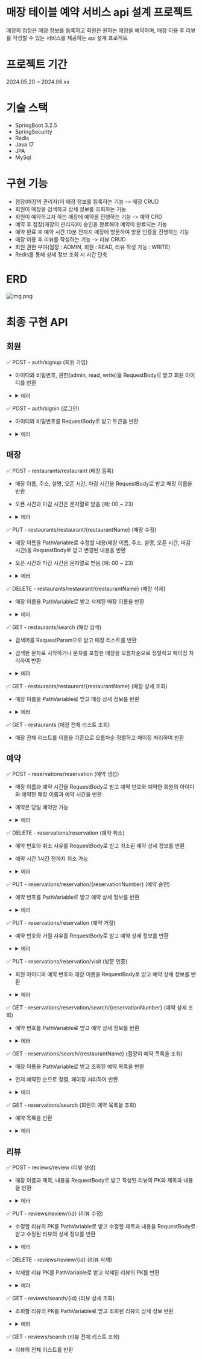 # 매장 테이블 예약 서비스 api 설계 프로젝트

매장의 점장은 매장 정보를 등록하고 회원은 원하는 매장을 예약하며, 매장 이용 후 리뷰를 작성할 수 있는 서비스를 제공하는 api 설계 프로젝트

# 프로젝트 기간

2024.05.20 ~ 2024.06.xx

# 기술 스택

- SpringBoot 3.2.5
- SpringSecurity
- Redis
- Java 17
- JPA
- MySql

# 구현 기능

- 점장(매장의 관리자)이 매장 정보를 등록하는 기능 -> 매장 CRUD
- 회원이 매장을 검색하고 상세 정보를 조회하는 기능
- 회원이 예약하고자 하는 매장에 예약을 진행하는 기능 -> 예약 CRD
- 예약 후 점장(매장의 관리자)이 승인을 완료해야 예약이 완료되는 기능
- 예약 완료 후 예약 시간 10분 전까지 매장에 방문하여 방문 인증을 진행하는 기능
- 매장 이용 후 리뷰를 작성하는 기능 -> 리뷰 CRUD
- 회원 권한 부여(점장 : ADMIN, 회원 : READ, 리뷰 작성 가능 : WRITE)
- Redis를 통해 상세 정보 조회 시 시간 단축

# ERD

![img.png](img.png)

# 최종 구현 API

## 회원

✅ POST - auth/signup (회원 가입)

- 아이디와 비밀번호, 권한(admin, read, write)을 RequestBody로 받고 회원 아이디를 반환
- <details>
    <summary>에러</summary>

  > - 아이디 또는 비밀번호 또는 권한이 비어있을 시 400 status 코드와 에러메시지 반환
  >- 아이디가 중복인 경우 400 status 코드와 에러메시지 반환
  </details>

✅ POST - auth/signin (로그인)

- 아이디와 비밀번호를 RequestBody로 받고 토큰을 반환
- <details>
    <summary>에러</summary>

  > - 아이디 또는 비밀번호가 비어있을 시 400 status 코드와 에러메시지 반환
  >- 회원가입이 안된 아이디일 경우 400 status 코드와 에러메시지 반환
  >- 비밀번호가 다른 경우 400 status 코드와 에러메시지 반환

 </details>

## 매장

✅ POST - restaurants/restaurant (매장 등록)

- 매장 이름, 주소, 설명, 오픈 시간, 마감 시간을 RequestBody로 받고 매장 이름을 반환
- 오픈 시간과 마감 시간은 문자열로 받음 (예: 00 ~ 23)
- <details>
    <summary>에러</summary>

  > - 오픈 시간과 마감 시간이 모두 null 인 경우 24시간 운영 하지만 한 쪽만 null 인 경우 400 status 코드와 에러메시지 반환
  >- RequestBody의 필드 중 빈 문자열인 경우 400 status 코드와 에러메시지 반환
  >- 로그인을 안 했을 시 401 status 코드와 에러메시지, 권한이 없을 시 403 status 코드와 에러메시지 반환
  >- 회원이 아닌 경우 400 status 코드와 에러메시지 반환
  >- 중복된 매장 이름인 경우 400 status 코드와 에러메시지 반환

 </details>

✅ PUT - restaurants/restaurant/{restaurantName} (매장 수정)

- 매장 이름을 PathVariable로 수정할 내용(매장 이름, 주소, 설명, 오픈 시간, 마감 시간)을 RequestBody로 받고 변경된 내용을 반환
- 오픈 시간과 마감 시간은 문자열로 받음 (예: 00 ~ 23)
- <details>
    <summary>에러</summary>

  > - 오픈 시간과 마감 시간이 모두 null 인 경우 24시간 운영 하지만 한 쪽만 null 인 경우 400 status 코드와 에러메시지 반환
  >- 매장 이름이 빈 문자열인 경우 400 status 코드와 에러메시지 반환
  >- RequestBody의 필드 중 빈 문자열인 경우 400 status 코드와 에러메시지 반환
  >- 로그인을 안 했을 시 401 status 코드와 에러메시지, 권한이 없을 시 403 status 코드와 에러메시지 반환
  >- 없는 매장인 경우 400 status 코드와 에러메시지 반환
  >- 매장의 관리자가 아닌 경우 400 status 코드와 에러메시지 반환
  >- 수정할 매장의 이름이 이미 존재하는 매장인 경우 400 status 코드와 에러메시지 반환

 </details>

✅ DELETE - restaurants/restaurant/{restaurantName} (매장 삭제)

- 매장 이름을 PathVariable로 받고 삭제된 매장 이름을 반환
- <details>
    <summary>에러</summary>

  > - 매장 이름이 빈 문자열인 경우 400 status 코드와 에러메시지 반환
  >- 로그인을 안 했을 시 401 status 코드와 에러메시지, 권한이 없을 시 403 status 코드와 에러메시지 반환
  >- 없는 매장인 경우 400 status 코드와 에러메시지 반환
  >- 매장의 관리자가 아닌 경우 400 status 코드와 에러메시지 반환

 </details>

✅ GET - restaurants/search (매장 검색)

- 검색어를 RequestParam으로 받고 매장 리스트를 반환
- 검색한 문자로 시작하거나 문자를 포함한 매장을 오름차순으로 정렬하고 페이징 처리하여 반환
- <details>
    <summary>에러</summary>

  > - 검색어가 빈 문자열인 경우 400 status 코드와 에러메시지 반환

 </details>

✅ GET - restaurants/restaurant/{restaurantName} (매장 상세 조회)

- 매장 이름을 PathVariable로 받고 매장 상세 정보를 반환
- <details>
    <summary>에러</summary>

  > - 매장 이름이 빈 문자열인 경우 400 status 코드와 에러메시지 반환
  >- 없는 매장인 경우 400 status 코드와 에러메시지 반환

 </details>

✅ GET - restaurants (매장 전체 리스트 조회)

- 매장 전체 리스트를 이름을 기준으로 오름차순 정렬하고 페이징 처리하여 반환

## 예약

✅ POST - reservations/reservation (예약 생성)

- 매장 이름과 예약 시간을 RequestBody로 받고 예약 번호와 예약한 회원의 아이디와 예약한 매장 이름과 예약 시간을 반환
- 예약은 당일 예약만 가능
- <details>
    <summary>에러</summary>

  > - 로그인을 안 했을 시 401 status 코드와 에러메시지, 권한이 없을 시 403 status 코드와 에러메시지 반환
  >- 매장 이름과 예약 시간이 빈 문자열인 경우 400 status 코드와 에러메시지 반환
  >- 예약 시간이 두 자리의 숫자 형식의 문자열이 아닌 경우 400 status 코드와 에러메시지 반환
  >- 회원이 아니거나 없는 매장인 경우 400 status 코드와 에러메시지 반환
  >- 이미 같은 매장에 예약이 진행 중이라면 400 status 코드와 에러메시지 반환
  >- 현재 시간 이전 또는 매장 오픈 시간 이전 또는 매장 마감 시간 이후로 예약하려는 경우 400 status 코드와 에러메시지 반환

 </details>

✅ DELETE - reservations/reservation (예약 취소)

- 예약 번호와 취소 사유를 RequestBody로 받고 최소된 예약 상세 정보를 반환
- 예약 시간 1시간 전까지 취소 가능
- <details>
    <summary>에러</summary>

  > - 로그인을 안 했을 시 401 status 코드와 에러메시지, 권한이 없을 시 403 status 코드와 에러메시지 반환
  >- 예약 번호 또는 취소 사유의 문자열이 빈 문자열인 경우 400 status 코드와 에러메시지 반환
  >- 예약 번호가 8자리 숫자 형식의 문자열이 아닌 경우 400 status 코드와 에러메시지 반환
  >- 회원이 아니거나 없는 예약인 경우 400 status 코드와 에러메시지 반환
  >- 이미 방문 인증 시간이 지난 경우 자동 취소 처리와 400 status 코드와 에러메시지 반환
  >- 예약한 회원과 다른 경우 400 status 코드와 에러메시지 반환
  >- 예약 1시간 전보다 이후에 취소하는 경우 400 status 코드와 에러메시지 반환

 </details>

✅ PUT - reservations/reservation/{reservationNumber} (예약 승인)

- 예약 번호를 PathVariable로 받고 예약 상세 정보를 반환
- <details>
    <summary>에러</summary>

  > - 로그인을 안 했을 시 401 status 코드와 에러메시지, 권한이 없을 시 403 status 코드와 에러메시지 반환
  >- 예약 번호가 빈 문자열이거나 8자리 숫자 형식의 문자열이 아닌 경우 400 status 코드와 에러메시지 반환
  >- 회원이 아니거나 없는 예약인 경우 400 status 코드와 에러메시지 반환
  >- 예약한 매장의 관리자가 아닌 경우 400 status 코드와 에러메시지 반환
  >- 이미 방문 인증 시간이 지난 경우 자동 취소 처리와 400 status 코드와 에러메시지 반환

 </details>

✅ PUT - reservations/reservation (예약 거절)

- 예약 번호와 거절 사유를 RequestBody로 받고 예약 상세 정보를 반환
- <details>
    <summary>에러</summary>

  > - 로그인을 안 했을 시 401 status 코드와 에러메시지, 권한이 없을 시 403 status 코드와 에러메시지 반환
  >- 예약 번호가 빈 문자열이거나 8자리 숫자 형식의 문자열이 아닌 경우 400 status 코드와 에러메시지 반환
  >- 거절 사유가 빈 문자열인 경우 400 status 코드와 에러메시지 반환
  >- 회원이 아니거나 없는 예약인 경우 400 status 코드와 에러메시지 반환
  >- 예약한 매장의 관리자가 아닌 경우 400 status 코드와 에러메시지 반환
  >- 이미 방문 인증 시간이 지난 경우 자동 취소 처리와 400 status 코드와 에러메시지 반환

 </details>

✅ PUT - reservations/reservation/visit (방문 인증)

- 회원 아이디와 예약 번호와 매장 이름을 RequestBody로 받고 예약 상세 정보를 반환
- <details>
    <summary>에러</summary>

  > - 예약 번호가 빈 문자열이거나 8자리 숫자 형식의 문자열이 아닌 경우 400 status 코드와 에러메시지 반환
  >- 회원 아이디 또는 매장 이름이 빈 문자열인 경우 400 status 코드와 에러메시지 반환
  >- 회원이 아니거나 없는 예약인 경우 400 status 코드와 에러메시지 반환
  >- 이미 방문 인증 시간이 지난 경우 자동 취소 처리와 400 status 코드와 에러메시지 반환
  >- 승인된 예약이 아닌 경우 400 status 코드와 에러메시지 반환
  >- 예약한 회원과 다른 경우 400 status 코드와 에러메시지 반환
  >- 예약한 매장이 아닌 경우 400 status 코드와 에러메시지 반환

 </details>

✅ GET - reservations/reservation/search/{reservationNumber} (예약 상세 조회)

- 예약 번호를 PathVariable로 받고 예약 상세 정보를 반환
- <details>
    <summary>에러</summary>

  > - 예약 번호가 빈 문자열이거나 8자리 숫자 형식의 문자열이 아닌 경우 400 status 코드와 에러메시지 반환
  >- 로그인을 안 했을 시 401 status 코드와 에러메시지, 권한이 없을 시 403 status 코드와 에러메시지 반환
  >- 회원이 아니거나 없는 예약인 경우 400 status 코드와 에러메시지 반환
  >- 관리자가 조회했을 시 예약 정보의 매장의 관리자가 아닌 경우 400 status 코드와 에러메시지 반환
  >- 회원이 조회했을 시 예약 정보의 회원이 아닌 경우 400 status 코드와 에러메시지 반환

 </details>

✅ GET - reservations/search/{restaurantName} (점장이 예약 목록을 조회)

- 매장 이름을 PathVariable로 받고 조회된 예약 목록을 반환
- 먼저 예약한 순으로 정렬, 페이징 처리하여 반환
- <details>
    <summary>에러</summary>

  > - 로그인을 안 했을 시 401 status 코드와 에러메시지, 권한이 없을 시 403 status 코드와 에러메시지 반환
  >- 매장 이름이 빈 문자열인 경우 400 status 코드와 에러메시지 반환
  >- 회원이 아니거나 없는 매장인 경우 400 status 코드와 에러메시지 반환
  >- 매장의 관리자가 아닌 경우 400 status 코드와 에러메시지 반환

 </details>

✅ GET - reservations/search (회원이 예약 목록을 조회)

- 예약 목록을 반환
- <details>
    <summary>에러</summary>

  > - 로그인을 안 했을 시 401 status 코드와 에러메시지, 권한이 없을 시 403 status 코드와 에러메시지 반환
  >- 회원이 아닌 경우 400 status 코드와 에러메시지 반환
  >- 매장의 관리자가 아닌 경우 400 status 코드와 에러메시지 반환

 </details>

## 리뷰

✅ POST - reviews/review (리뷰 생성)

- 매장 이름과 제목, 내용을 RequestBody로 받고 작성된 리뷰의 PK와 제목과 내용을 반환
- <details>
    <summary>에러</summary>

  > - 로그인을 안 했을 시 401 status 코드와 에러메시지, 권한이 없을 시 403 status 코드와 에러메시지 반환
  >- 매장 이름 또는 제목 또는 내용이 빈 문자열인 경우 400 status 코드와 에러메시지 반환
  >- 회원이 아닌 경우 또는 없는 매장인 경우 400 status 코드와 에러메시지 반환

 </details>

✅ PUT - reviews/review/{id} (리뷰 수정)

- 수정할 리뷰의 PK를 PathVariable로 받고 수정할 제목과 내용을 RequestBody로 받고 수정된 리뷰의 상세 정보를 반환
- <details>
    <summary>에러</summary>

  > - 로그인을 안 했을 시 401 status 코드와 에러메시지, 권한이 없을 시 403 status 코드와 에러메시지 반환
  >- PK가 0 또는 음수인 경우 400 status 코드와 에러메시지 반환
  >- 제목 또는 내용이 빈 문자열인 경우 400 status 코드와 에러메시지 반환
  >- 회원이 아닌 경우 또는 없는 리뷰인 경우 400 status 코드와 에러메시지 반환
  >- 리뷰의 작성자와 다른 경우 400 status 코드와 에러메시지 반환

 </details>

✅ DELETE - reviews/review/{id} (리뷰 삭제)

- 삭제할 리뷰 PK를 PathVariable로 받고 삭제된 리뷰의 PK를 반환
- <details>
    <summary>에러</summary>

  > - 로그인을 안 했을 시 401 status 코드와 에러메시지, 권한이 없을 시 403 status 코드와 에러메시지 반환
  >- PK가 0 또는 음수인 경우 400 status 코드와 에러메시지 반환
  >- 회원이 아닌 경우 또는 없는 리뷰인 경우 400 status 코드와 에러메시지 반환
  >- 회원이 삭제하는 경우 리뷰의 작성자와 다른 경우 400 status 코드와 에러메시지 반환
  >- 관리자가 삭제하는 경우 리뷰가 작성된 매장의 관리자가 아닌 경우 400 status 코드와 에러메시지 반환

 </details>

✅ GET - reviews/search/{id} (리뷰 상세 조회)

- 조회할 리뷰의 PK를 PathVariable로 받고 조회된 리뷰의 상세 정보 반환
- <details>
    <summary>에러</summary>

  > - PK가 0 또는 음수인 경우 400 status 코드와 에러메시지 반환
  >- 없는 리뷰인 경우 400 status 코드와 에러메시지 반환

 </details>

✅ GET - reviews/search (리뷰 전체 리스트 조회)

- 리뷰의 전체 리스트를 반환
